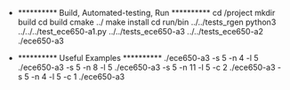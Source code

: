 - ********** Build, Automated-testing, Run **********
cd <path>/project
mkdir build
cd build
cmake ../
make install
cd run/bin
../../tests_rgen
python3 ../../../test_ece650-a1.py
../../tests_ece650-a3
../../tests_ece650-a2
./ece650-a3




- ********** Useful Examples **********
./ece650-a3 -s 5 -n 4 -l 5
./ece650-a3 -s 5 -n 8 -l 5
./ece650-a3 -s 5 -n 11 -l 5 -c 2
./ece650-a3 -s 5 -n 4 -l 5 -c 1
./ece650-a3